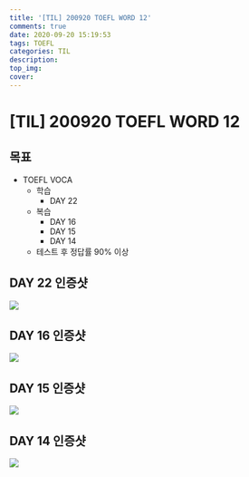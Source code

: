 ```yaml
---
title: '[TIL] 200920 TOEFL WORD 12'
comments: true
date: 2020-09-20 15:19:53
tags: TOEFL
categories: TIL
description:
top_img:
cover:
---
```


# [TIL] 200920 TOEFL WORD 12
## 목표
- TOEFL VOCA 
    - 학습
        - DAY 22 
    - 복습 
        - DAY 16
        - DAY 15
        - DAY 14 
    - 테스트 후 정답률 90% 이상

## DAY 22 인증샷
![](Day22.png)

## DAY 16 인증샷
![](Day16.png)

## DAY 15 인증샷
![](Day15.png)

## DAY 14 인증샷
![](Day14.png)